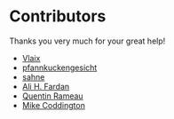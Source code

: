 Contributors
============

Thanks you very much for your great help!

- [Vlaix](https://github.com/Vlaix)
- [pfannkuckengesicht](https://github.com/pfannkuchengesicht)
- [sahne](https://github.com/sahne)
- [Ali H. Fardan](http://hexeract.info)
- [Quentin Rameau](https://fifth.space)
- [Mike Coddington](https://coddington.us)
